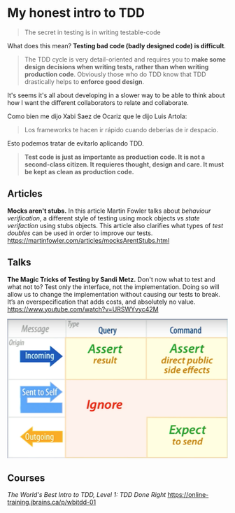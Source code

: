 # My honest intro to TDD

> The secret in testing is in writing testable-code

What does this mean? **Testing bad code (badly designed code) is difficult**.

> The TDD cycle is very detail-oriented and requires you to **make some design decisions when writing tests, rather than when writing production code**. Obviously those who do TDD know that TDD drastically helps to **enforce good design**.

It's seems it's all about developing in a slower way to be able to think about how I want the different collaborators to relate and collaborate.

Como bien me dijo Xabi Saez de Ocariz que le dijo Luis Artola:

> Los frameworks te hacen ir rápido cuando deberías de ir despacio.

Esto podemos tratar de evitarlo aplicando TDD.

> **Test code is just as importante as production code. It is not a second-class citizen. It requieres thought, design and care. It must be kept as clean as production code.**

## Articles

**Mocks aren't stubs.** In this article Martin Fowler talks about *behaviour verification*, a different style of testing using mock objects vs *state verifaction* using stubs objects. This article also clarifies what types of *test doubles* can be used in order to improve our tests. https://martinfowler.com/articles/mocksArentStubs.html

## Talks

**The Magic Tricks of Testing by Sandi Metz.** Don't now what to test and what not to? Test only the interface, not the implementation. Doing so will allow us to change the implementation without causing our tests to break. It’s an overspecification that adds costs, and absolutely no value. https://www.youtube.com/watch?v=URSWYvyc42M

![The Magic Tricks of Testing by Sandi Metz](https://raw.githubusercontent.com/epelde/tdd-resources/master/assets/test_tricks.png)

## Courses

*The World's Best Intro to TDD, Level 1: TDD Done Right* https://online-training.jbrains.ca/p/wbitdd-01
